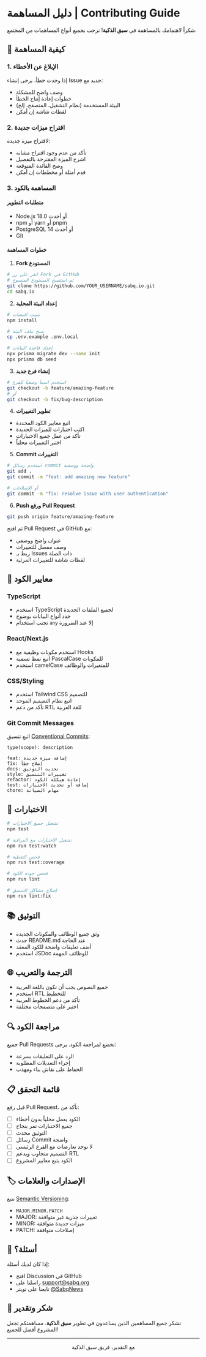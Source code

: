 # دليل المساهمة | Contributing Guide

شكراً لاهتمامك بالمساهمة في **سبق الذكية**! نرحب بجميع أنواع المساهمات من المجتمع.

## 🤝 كيفية المساهمة

### 1. الإبلاغ عن الأخطاء

إذا وجدت خطأ، يرجى إنشاء Issue جديد مع:
- وصف واضح للمشكلة
- خطوات إعادة إنتاج الخطأ
- البيئة المستخدمة (نظام التشغيل، المتصفح، إلخ)
- لقطات شاشة إن أمكن

### 2. اقتراح ميزات جديدة

لاقتراح ميزة جديدة:
- تأكد من عدم وجود اقتراح مشابه
- اشرح الميزة المقترحة بالتفصيل
- وضح الفائدة المتوقعة
- قدم أمثلة أو مخططات إن أمكن

### 3. المساهمة بالكود

#### متطلبات التطوير
- Node.js 18.0 أو أحدث
- npm أو yarn أو pnpm
- PostgreSQL 14 أو أحدث
- Git

#### خطوات المساهمة

1. **Fork المستودع**
```bash
# انقر على زر Fork في GitHub
# ثم استنسخ المستودع المنسوخ
git clone https://github.com/YOUR_USERNAME/sabq.io.git
cd sabq.io
```

2. **إعداد البيئة المحلية**
```bash
# تثبيت التبعيات
npm install

# نسخ ملف البيئة
cp .env.example .env.local

# إعداد قاعدة البيانات
npx prisma migrate dev --name init
npx prisma db seed
```

3. **إنشاء فرع جديد**
```bash
# استخدم اسماً وصفياً للفرع
git checkout -b feature/amazing-feature
# أو
git checkout -b fix/bug-description
```

4. **تطوير التغييرات**
- اتبع معايير الكود المحددة
- اكتب اختبارات للميزات الجديدة
- تأكد من عمل جميع الاختبارات
- اختبر التغييرات محلياً

5. **Commit التغييرات**
```bash
# استخدم رسائل commit واضحة ووصفية
git add .
git commit -m "feat: add amazing new feature"

# أو للإصلاحات
git commit -m "fix: resolve issue with user authentication"
```

6. **Push ورفع Pull Request**
```bash
git push origin feature/amazing-feature
```

ثم افتح Pull Request في GitHub مع:
- عنوان واضح ووصفي
- وصف مفصل للتغييرات
- ربط بـ Issues ذات الصلة
- لقطات شاشة للتغييرات المرئية

## 📝 معايير الكود

### TypeScript
- استخدم TypeScript لجميع الملفات الجديدة
- حدد أنواع البيانات بوضوح
- تجنب استخدام `any` إلا عند الضرورة

### React/Next.js
- استخدم مكونات وظيفية مع Hooks
- اتبع نمط تسمية PascalCase للمكونات
- استخدم camelCase للمتغيرات والوظائف

### CSS/Styling
- استخدم Tailwind CSS للتصميم
- اتبع نظام التصميم الموحد
- تأكد من دعم RTL للغة العربية

### Git Commit Messages
اتبع تنسيق [Conventional Commits](https://www.conventionalcommits.org/):

```
type(scope): description

feat: إضافة ميزة جديدة
fix: إصلاح خطأ
docs: تحديث التوثيق
style: تغييرات التنسيق
refactor: إعادة هيكلة الكود
test: إضافة أو تحديث الاختبارات
chore: مهام الصيانة
```

## 🧪 الاختبارات

```bash
# تشغيل جميع الاختبارات
npm test

# تشغيل الاختبارات مع المراقبة
npm run test:watch

# فحص التغطية
npm run test:coverage

# فحص جودة الكود
npm run lint

# إصلاح مشاكل التنسيق
npm run lint:fix
```

## 📚 التوثيق

- وثق جميع الوظائف والمكونات الجديدة
- حدث README.md عند الحاجة
- أضف تعليقات واضحة للكود المعقد
- استخدم JSDoc للوظائف المهمة

## 🌐 الترجمة والتعريب

- جميع النصوص يجب أن تكون باللغة العربية
- استخدم RTL للتخطيط
- تأكد من دعم الخطوط العربية
- اختبر على متصفحات مختلفة

## 🔍 مراجعة الكود

جميع Pull Requests تخضع لمراجعة الكود. يرجى:
- الرد على التعليقات بسرعة
- إجراء التعديلات المطلوبة
- الحفاظ على نقاش بناء ومهذب

## 📋 قائمة التحقق

قبل رفع Pull Request، تأكد من:

- [ ] الكود يعمل محلياً بدون أخطاء
- [ ] جميع الاختبارات تمر بنجاح
- [ ] التوثيق محدث
- [ ] رسائل Commit واضحة
- [ ] لا توجد تعارضات مع الفرع الرئيسي
- [ ] التصميم متجاوب ويدعم RTL
- [ ] الكود يتبع معايير المشروع

## 🏷️ الإصدارات والعلامات

نتبع [Semantic Versioning](https://semver.org/):
- `MAJOR.MINOR.PATCH`
- MAJOR: تغييرات جذرية غير متوافقة
- MINOR: ميزات جديدة متوافقة
- PATCH: إصلاحات متوافقة

## 🤔 أسئلة؟

إذا كان لديك أسئلة:
- افتح Discussion في GitHub
- راسلنا على support@sabq.org
- تابعنا على تويتر [@SabqNews](https://twitter.com/SabqNews)

## 🙏 شكر وتقدير

نشكر جميع المساهمين الذين يساعدون في تطوير **سبق الذكية**. مساهمتكم تجعل المشروع أفضل للجميع!

---

<div align="center">
  <p>مع التقدير، فريق سبق الذكية</p>
</div>

